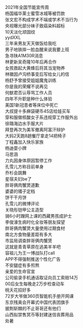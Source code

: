2021年全国节能宣传周  
杨国福华莱士蜜雪冰城等被罚款  
张文宏不构成学术不端或学术不当行为  
央视曝光部分袜子致癌染料超标  
10天淡化顽固纹  
yydXXL  
三年来男友天天做饭给我吃  
男子地铁摔一脸血醒来说我要上班  
急寻陕A1M30R消息  
林更新吴奇隆10年后再合作  
女孩救起大黄蜂后将其当宠物养  
林徽因卢沟桥事变后写给女儿的信  
杨舒予曾接受姐姐魔鬼训练  
你是我的荣耀不说再见  
何猷君否认辱骂工作人员  
四年不升职是种什么体验  
美国1新冠患者等床位中死亡  
大叔提十多麻袋硬币4S店给娃买车  
穿和服做核酸女子系违规穿工作服外出  
徐璐海边水手服大片  
拜登再次为美军撤离阿富汗辩护  
大妈2天跑8趟餐厅拿走14把椅子  
丁程鑫加入快乐家族  
杨迪耍小牌  
马思涵  
力丸因身体原因暂停工作  
孔雪儿方称目前单身  
乔杉会跳舞  
星宿夫妇be了  
胖哥俩肉蟹煲道歉  
婆婆的镯子定档  
饼干干月饼  
孔雪儿的微博评论  
关晓彤铠甲公主造型  
骑6小时蹭网上课的西藏男孩成护士  
李俊濠生病时化全妆等朋友探望  
胖哥俩肉蟹煲大量使用过期食材  
南北方食物量差距有多大  
市监局调查胖哥俩肉蟹煲  
这就是青青草原在逃美羊羊吧  
容祖儿为王一博战队打call  
APP不得强制推送个性化广告  
不安腿症有多煎熬  
亲爱的生命官宣  
公司偷录手机通话取证向员工索赔14万  
00后女生每晚走2万步检查动车  
桃夭花招好多  
72岁大爷做360页智能机手册开网课  
东京残奥会开幕式中国代表团旗手  
披荆斩棘的不止哥哥还有他们  
山西拟禁售冥币等封建迷信丧葬用品  
处暑  
